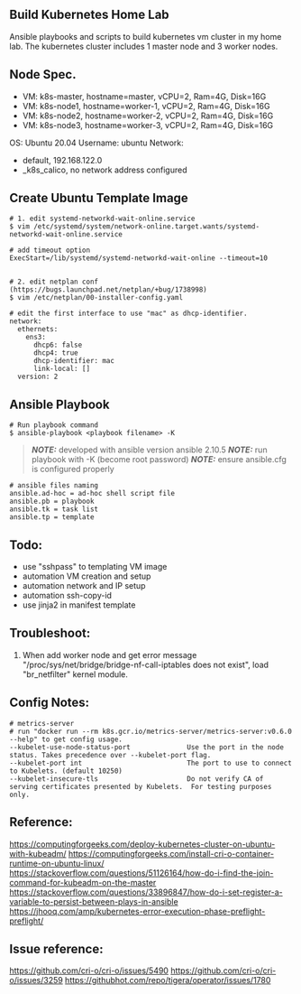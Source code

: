 ## Build Kubernetes Home Lab
Ansible playbooks and scripts to build kubernetes vm cluster in my home lab.
The kubernetes cluster includes 1 master node and 3 worker nodes.


## Node Spec.
- VM: k8s-master, hostname=master, vCPU=2, Ram=4G, Disk=16G
- VM: k8s-node1, hostname=worker-1, vCPU=2, Ram=4G, Disk=16G
- VM: k8s-node2, hostname=worker-2, vCPU=2, Ram=4G, Disk=16G
- VM: k8s-node3, hostname=worker-3, vCPU=2, Ram=4G, Disk=16G

OS: Ubuntu 20.04
Username: ubuntu
Network:
- default, 192.168.122.0
- _k8s_calico, no network address configured


## Create Ubuntu Template Image
```
# 1. edit systemd-networkd-wait-online.service
$ vim /etc/systemd/system/network-online.target.wants/systemd-networkd-wait-online.service

# add timeout option
ExecStart=/lib/systemd/systemd-networkd-wait-online --timeout=10


# 2. edit netplan conf (https://bugs.launchpad.net/netplan/+bug/1738998)
$ vim /etc/netplan/00-installer-config.yaml

# edit the first interface to use "mac" as dhcp-identifier.
network:
  ethernets:
    ens3:
      dhcp6: false
      dhcp4: true
      dhcp-identifier: mac
      link-local: []
  version: 2
```


## Ansible Playbook
```
# Run playbook command
$ ansible-playbook <playbook filename> -K 
``` 
> **_NOTE:_** developed with ansible version ansible 2.10.5
> **_NOTE:_** run playbook with -K (become root password)
> **_NOTE:_** ensure ansible.cfg is configured properly

```
# ansible files naming
ansible.ad-hoc = ad-hoc shell script file
ansible.pb = playbook
ansible.tk = task list
ansible.tp = template
```


## Todo:
- use "sshpass" to templating VM image
- automation VM creation and setup
- automation network and IP setup
- automation ssh-copy-id
- use jinja2 in manifest template


## Troubleshoot:
1. When add worker node and get error message "/proc/sys/net/bridge/bridge-nf-call-iptables does not exist", load "br_netfilter" kernel module. 


## Config Notes:
```
# metrics-server
# run "docker run --rm k8s.gcr.io/metrics-server/metrics-server:v0.6.0 --help" to get config usage.
--kubelet-use-node-status-port              Use the port in the node status. Takes precedence over --kubelet-port flag.
--kubelet-port int                          The port to use to connect to Kubelets. (default 10250)
--kubelet-insecure-tls                      Do not verify CA of serving certificates presented by Kubelets.  For testing purposes only.

```

## Reference:
https://computingforgeeks.com/deploy-kubernetes-cluster-on-ubuntu-with-kubeadm/
https://computingforgeeks.com/install-cri-o-container-runtime-on-ubuntu-linux/
https://stackoverflow.com/questions/51126164/how-do-i-find-the-join-command-for-kubeadm-on-the-master
https://stackoverflow.com/questions/33896847/how-do-i-set-register-a-variable-to-persist-between-plays-in-ansible
https://jhooq.com/amp/kubernetes-error-execution-phase-preflight-preflight/


## Issue reference:
https://github.com/cri-o/cri-o/issues/5490
https://github.com/cri-o/cri-o/issues/3259
https://githubhot.com/repo/tigera/operator/issues/1780
